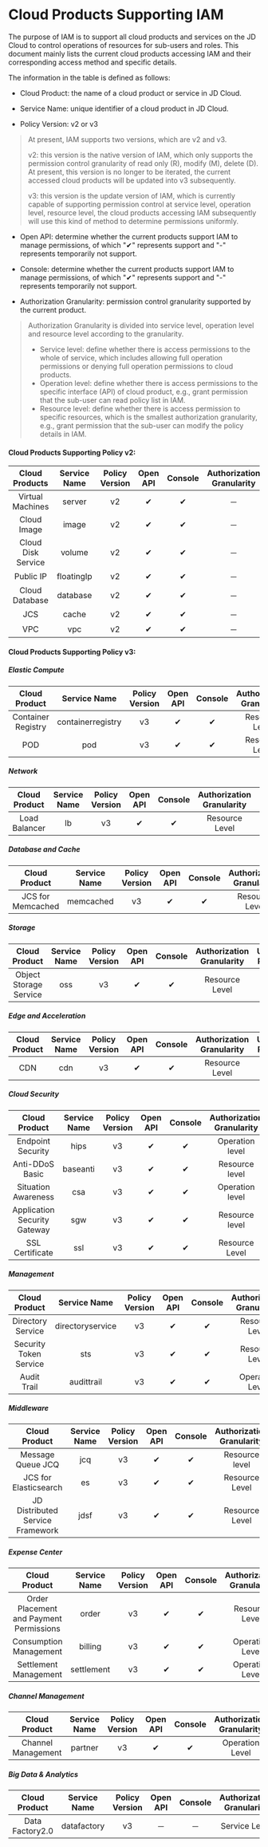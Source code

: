 # Cloud Products Supporting IAM

The purpose of IAM is to support all cloud products and services on the JD Cloud to control operations of resources for sub-users and roles. This document mainly lists the current cloud products accessing IAM and their corresponding access method and specific details.

The information in the table is defined as follows:

- Cloud Product: the name of a cloud product or service in JD Cloud.

- Service Name: unique identifier of a cloud product in JD Cloud.

- Policy Version: v2 or v3

> At present, IAM supports two versions, which are v2 and v3.
>
> v2: this version is the native version of IAM, which only supports the permission control granularity of read only (R), modify (M), delete (D). At present, this version is no longer to be iterated, the current accessed cloud products will be updated into v3 subsequently.
>
> v3: this version is the update version of IAM, which is currently capable of supporting permission control at service level, operation level, resource level, the cloud products accessing IAM subsequently will use this kind of method to determine permissions uniformly.

- Open API: determine whether the current products support IAM to manage permissions, of which "✔" represents support and "-" represents temporarily not support.

- Console: determine whether the current products support IAM to manage permissions, of which "✔" represents support and "-" represents temporarily not support.

- Authorization Granularity: permission control granularity supported by the current product.

> Authorization Granularity is divided into service level, operation level and resource level according to the granularity.
>
> - Service level: define whether there is access permissions to the whole of service, which includes allowing full operation permissions or denying full operation permissions to cloud products.
> - Operation level: define whether there is access permissions to the specific interface (API) of cloud product, e.g., grant permission that the sub-user can read policy list in IAM.
> - Resource level: define whether there is access permission to specific resources, which is the smallest authorization granularity, e.g., grant permission that the sub-user can modify the policy details in IAM.

#### Cloud Products Supporting Policy v2:
|  **Cloud Products**  | **Service Name** | **Policy Version** | **Open API** | **Console** | **Authorization Granularity** | **User Roles** | **Service Roles** |
| :----------: | :--------------: | :------: | :------: | :----: | :------: | :------: | :------: |
|    Virtual Machines    |      server      |    v2    |    ✔     |   ✔    |   －     |   －   |    －     |
|    Cloud Image    |      image       |    v2    |    ✔     |   ✔    |    －    |   －    |    －     |
|    Cloud Disk Service    |      volume      |    v2    |    ✔     |   ✔    |    －    |   －    |    －    |
|    Public IP    |    floatingIp    |    v2    |    ✔     |   ✔    |    －    |    －     |    －   |
|   Cloud Database   |     database     |    v2    |    ✔     |   ✔    |    －    |    －   |    －    |
|    JCS    |      cache       |    v2    |    ✔     |   ✔    |   －   |    －    |   －     |
|     VPC      |       vpc        |    v2    |    ✔     |   ✔    |    －    |   －    |   －     |


#### Cloud Products Supporting Policy v3:
##### Elastic Compute
|  **Cloud Product**  | **Service Name** | **Policy Version** | **Open API** | **Console** | **Authorization Granularity** | **User Role** | **Service Role** |
| :----------: | :--------------: | :------: | :------: | :----: | :------: | :------: | :------: |
| Container Registry  |       containerregistry        |    v3    |    ✔     |   ✔    |  Resource Level  |   －     |    －    |
|     POD      |       pod        |    v3    |    ✔     |   ✔    |  Resource Level  |    －    |   －    |
##### Network
|  **Cloud Product**  | **Service Name** | **Policy Version** | **Open API** | **Console** | **Authorization Granularity** | **User Role** | **Service Role** |
| :----------: | :--------------: | :------: | :------: | :----: | :------: | :------: | :------: |
|   Load Balancer   |        lb        |    v3    |    ✔     |   ✔    |  Resource Level  |   －    |   －     |
##### Database and Cache
|  **Cloud Product**  | **Service Name** | **Policy Version** | **Open API** | **Console** | **Authorization Granularity** | **User Role** | **Service Role** |
| :----------: | :--------------: | :------: | :------: | :----: | :------: | :------: | :------: |
|   JCS for Memcached  |        memcached        |    v3    |    ✔     |   ✔    |  Resource Level  |    ✔   |   －     |
##### Storage
|  **Cloud Product**  | **Service Name** | **Policy Version** | **Open API** | **Console** | **Authorization Granularity** | **User Role** | **Service Role** |
| :----------: | :--------------: | :------: | :------: | :----: | :------: | :------: | :------: |
| Object Storage Service  |     oss       |    v3    |    ✔     |   ✔    |  Resource Level  |   －     |    －    |
##### Edge and Acceleration
|  **Cloud Product**  | **Service Name** | **Policy Version** | **Open API** | **Console** | **Authorization Granularity** | **User Role** | **Service Role** |
| :----------: | :--------------: | :------: | :------: | :----: | :------: | :------: | :------: |
| CDN |     cdn      |    v3    |    ✔     |   ✔    |  Resource Level  |   －     |    －    |
##### Cloud Security
|  **Cloud Product**  | **Service Name** | **Policy Version** | **Open API** | **Console** | **Authorization Granularity** | **User Role** | **Service Role** |
| :----------: | :--------------: | :------: | :------: | :----: | :------: | :------: | :------: |
|   Endpoint Security   |       hips       |    v3    |    ✔     |   ✔    |Operation level  |   －     |   －   |
| Anti-DDoS Basic |     baseanti     |    v3    |    ✔     |   ✔    | Resource level  |   －    |   －    |
|   Situation Awareness   |       csa        |    v3    |    ✔     |   ✔    |  Operation level  |   －     |   －     |
| Application Security Gateway |       sgw        |    v3    |    ✔     |   ✔    |Resource level  |   －     |    －     |
|SSL Certificate |    ssl      |    v3    |    ✔     |   ✔    |  Resource Level  |   ✔    |    －    |
##### Management
|  **Cloud Product**  | **Service Name** | **Policy Version** | **Open API** | **Console** | **Authorization Granularity** | **User Role** | **Service Role** |
| :----------: | :--------------: | :------: | :------: | :----: | :------: | :------: | :------: |
| Directory Service |     directoryservice     |    v3    |    ✔     |   ✔    |  Resource Level  |   ✔    |    ✔   |
|Security Token Service |    sts     |    v3    |    ✔     |   ✔    |  Resource Level  |    －    |    －   |
|Audit Trail |    audittrail     |    v3    |    ✔     |   ✔    |  Operation Level  |     ✔    |    －   |
##### Middleware
|  **Cloud Product**  | **Service Name** | **Policy Version** | **Open API** | **Console** | **Authorization Granularity** | **User Role** | **Service Role** |
| :----------: | :--------------: | :------: | :------: | :----: | :------: | :------: | :------: |
| Message Queue JCQ  |       jcq        |    v3    |    ✔     |   ✔    | Resource level  |   －     |    －    |
| JCS for Elasticsearch |     es   |    v3    |    ✔     |   ✔    |  Resource Level  |    ✔   |  －   |
| JD Distributed Service Framework |     jdsf   |    v3    |    ✔     |   ✔    |  Resource Level  |    ✔   |  －   |
##### Expense Center
|  **Cloud Product**  | **Service Name** | **Policy Version** | **Open API** | **Console** | **Authorization Granularity** | **User Role** | **Service Role** |
| :----------: | :--------------: | :------: | :------: | :----: | :------: | :------: | :------: |
| Order Placement and Payment Permissions  |      order       |    v3    |   ✔       |  ✔     |  Resource Level  |   －     |    －    |
| Consumption Management |      billing    |    v3    |   ✔       |  ✔     |  Operation Level  |    ✔     |    －    |
| Settlement Management  |      settlement    |    v3    |   ✔       |  ✔     |  Operation Level  |    －     |    －    |
##### Channel Management
|  **Cloud Product**  | **Service Name** | **Policy Version** | **Open API** | **Console** | **Authorization Granularity** | **User Role** | **Service Role** |
| :----------: | :--------------: | :------: | :------: | :----: | :------: | :------: | :------: |
| Channel Management  |      partner   |    v3    |   ✔       |  ✔     |  Operation Level  |    ✔     |    －    |
##### Big Data & Analytics
|  **Cloud Product**  | **Service Name** | **Policy Version** | **Open API** | **Console** | **Authorization Granularity** | **User Role** | **Service Role** |
| :----------: | :--------------: | :------: | :------: | :----: | :------: | :------: | :------: |
| Data Factory2.0  |       datafactory       |    v3    |   －      |  －    |  Service Level  |   －     |    －    |
